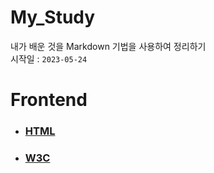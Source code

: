 # My_Study

내가 배운 것을 Markdown 기법을 사용하여 정리하기<br>
시작일 : `2023-05-24`

# Frontend

- ### [HTML](https://github.com/rudgns1104/My_Study/blob/main/HTML/HTML.md)
- ### [W3C](https://github.com/rudgns1104/My_Study/blob/main/Front/W3C.md)
